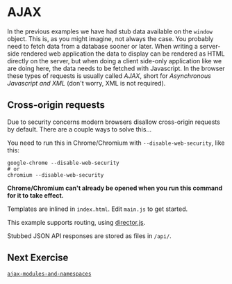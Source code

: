 # AJAX

In the previous examples we have had stub data available on the `window`
object. This is, as you might imagine, not always the case. You probably need
to fetch data from a database sooner or later. When writing a server-side
rendered web application the data to display can be rendered as HTML directly
on the server, but when doing a client side-only application like we are doing
here, the data needs to be fetched with Javascript. In the browser these types
of requests is usually called *AJAX*, short for *Asynchronous Javascript and
XML* (don't worry, XML is not required).

## Cross-origin requests

Due to security concerns modern browsers disallow cross-origin requests by
default. There are a couple ways to solve this...

You need to run this in Chrome/Chromium with `--disable-web-security`,
like this:

    google-chrome --disable-web-security
    # or
    chromium --disable-web-security

**Chrome/Chromium can't already be opened when you run this command for it to
take effect.**

Templates are inlined in `index.html`. Edit `main.js` to get started.

This example supports routing, using
[director.js](https://github.com/flatiron/director).

Stubbed JSON API responses are stored as files in `/api/`.

## Next Exercise

[`ajax-modules-and-namespaces`](ajax-modules-and-namespaces)
